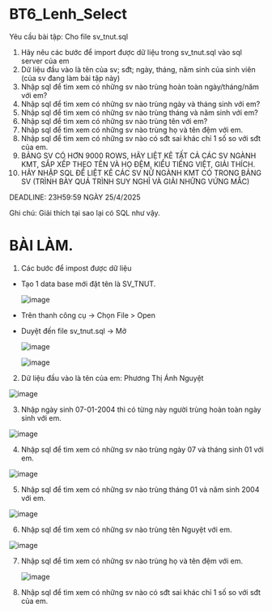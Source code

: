 # BT6_Lenh_Select
Yêu cầu bài tập: 
Cho file sv_tnut.sql 
1. Hãy nêu các bước để import được dữ liệu trong sv_tnut.sql vào sql server của em
2. Dữ liệu đầu vào là tên của sv; sđt; ngày, tháng, năm sinh của sinh viên (của sv đang làm bài tập này)
3. Nhập sql để tìm xem có những sv nào trùng hoàn toàn ngày/tháng/năm với em?
4. Nhập sql để tìm xem có những sv nào trùng ngày và tháng sinh với em?
5. Nhập sql để tìm xem có những sv nào trùng tháng và năm sinh với em?
6. Nhập sql để tìm xem có những sv nào trùng tên với em?
7. Nhập sql để tìm xem có những sv nào trùng họ và tên đệm với em.
8. Nhập sql để tìm xem có những sv nào có sđt sai khác chỉ 1 số so với sđt của em.
9. BẢNG SV CÓ HƠN 9000 ROWS, HÃY LIỆT KÊ TẤT CẢ CÁC SV NGÀNH KMT, SẮP XẾP THEO TÊN VÀ HỌ ĐỆM, KIỂU TIẾNG  VIỆT, GIẢI THÍCH.
10. HÃY NHẬP SQL ĐỂ LIỆT KÊ CÁC SV NỮ NGÀNH KMT CÓ TRONG BẢNG SV (TRÌNH BÀY QUÁ TRÌNH SUY NGHĨ VÀ GIẢI NHỮNG VỨNG MẮC)

DEADLINE: 23H59:59 NGÀY 25/4/2025

Ghi chú: Giải thích tại sao lại có SQL như vậy.
# BÀI LÀM.
1. Các bước để impost được dữ liệu
- Tạo 1 data base mới đặt tên là SV_TNUT.
  
   ![image](https://github.com/user-attachments/assets/86448a22-4cfa-449b-a839-2423655efbb7)
  
- Trên thanh công cụ → Chọn File > Open 
- Duyệt đến file sv_tnut.sql → Mở


  ![image](https://github.com/user-attachments/assets/d9e4936a-a24c-469e-b47e-dd26e09e0244)

  ![image](https://github.com/user-attachments/assets/2049da72-2593-47b2-8fbf-331d76e0bf3a)
  
2. Dữ liệu đầu vào là tên của em: Phương Thị Ánh Nguyệt
   
  ![image](https://github.com/user-attachments/assets/8f21dd98-e8aa-46c2-973f-5211d5d8f2bc)

3. Nhập ngày sinh 07-01-2004 thì có từng này người trùng hoàn toàn ngày sinh với em.

  ![image](https://github.com/user-attachments/assets/bdc2e5ee-0ecb-486a-90d6-ea377b5a014d)

4. Nhập sql để tìm xem có những sv nào trùng ngày 07 và tháng sinh 01 với em.
   
  ![image](https://github.com/user-attachments/assets/cea5cbc0-ea4d-434b-9032-daf878efc894)
  
5. Nhập sql để tìm xem có những sv nào trùng tháng 01 và năm sinh 2004 với em.
   
  ![image](https://github.com/user-attachments/assets/ec2d0d94-6e80-4a03-96ca-a3e340d334a6)

6. Nhập sql để tìm xem có những sv nào trùng tên Nguyệt với em.

  ![image](https://github.com/user-attachments/assets/e97723ea-b290-4e18-84e1-fb5ff8721ba0)

7. Nhập sql để tìm xem có những sv nào trùng họ và tên đệm với em.

   ![image](https://github.com/user-attachments/assets/03cd0d6f-5bbf-43d2-8c65-819c0b9a54ca)

8. Nhập sql để tìm xem có những sv nào có sđt sai khác chỉ 1 số so với sđt của em.
